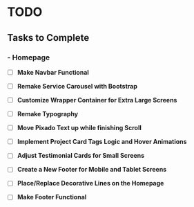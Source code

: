 # TODO

## Tasks to Complete

### - Homepage

- [ ] **Make Navbar Functional**

- [ ] **Remake Service Carousel with Bootstrap**

- [ ] **Customize Wrapper Container for Extra Large Screens**

- [ ] **Remake Typography**

- [ ] **Move Pixado Text up while finishing Scroll**

- [ ] **Implement Project Card Tags Logic and Hover Animations**

- [ ] **Adjust Testimonial Cards for Small Screens**

- [ ] **Create a New Footer for Mobile and Tablet Screens**

- [ ] **Place/Replace Decorative Lines on the Homepage**

- [ ] **Make Footer Functional**
